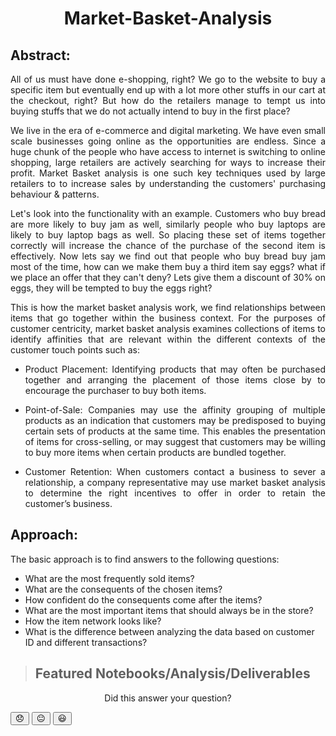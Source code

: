 # <p align=center> Market-Basket-Analysis

## Abstract:

<p align=justify>
All of us must have done e-shopping, right? We go to the website to buy a specific item but eventually end up with a lot more other stuffs in our cart at the checkout, right? But how do the retailers manage to tempt us into buying stuffs that we do not actually intend to buy in the first place?
<p align=justify>
We live in the era of e-commerce and digital marketing. We have even small scale businesses going online as the opportunities are endless. Since a huge chunk of the people who have access to internet is switching to online shopping, large retailers are actively searching for ways to increase their profit. Market Basket analysis is one such key techniques used by large retailers to to increase sales by understanding the customers' purchasing behaviour & patterns.
<p align=justify> 
Let's look into the functionality with an example. Customers who buy bread are more likely to buy jam as well, similarly people who buy laptops are likely to buy laptop bags as well. So placing these set of items together correctly will increase the chance of the purchase of the second item is effectively. Now lets say we find out that people who buy bread buy jam most of the time, how can we make them buy a third item say eggs? what if we place an offer that they can't deny? Lets give them a discount of 30% on eggs, they will be tempted to buy the eggs right?
<p align=justify>
This is how the market basket analysis work, we find relationships between items that go together within the business context. For the purposes of customer centricity, market basket analysis examines collections of items to identify affinities that are relevant within the different contexts of the customer touch points such as:

- <p align=justify>Product Placement: Identifying products that may often be purchased together and arranging the placement of those items close by to encourage the purchaser to buy both items.
- <p align=justify>Point-of-Sale: Companies may use the affinity grouping of multiple products as an indication that customers may be predisposed to buying certain sets of products at the same time. This enables the presentation of items for cross-selling, or may suggest that customers may be willing to buy more items when certain products are bundled together.
- <p align=justify>Customer Retention: When customers contact a business to sever a relationship, a company representative may use market basket analysis to determine the right incentives to offer in order to retain the customer’s business.


## Approach:
The basic approach is to find answers to the following questions:
- What are the most frequently sold items? 
- What are the consequents of the chosen items?
- How confident do the consequents come after the items?
- What are the most important items that should always be in the store?
- How the item network looks like?
- What is the difference between analyzing the data based on customer ID and different transactions?

> ## Featured Notebooks/Analysis/Deliverables
  
  

<div class="intercom-reaction-picker" dir="ltr">
    <div class="intercom-reaction-prompt"><p align=center>Did this answer your question?</div>
      <button class="intercom-reaction" data-reaction-text="disappointed" tabindex="0" aria-label="Disappointed Reaction">
        <span data-emoji="disappointed" title="Disappointed" align="center">😞</span>
      </button>
      <button class="intercom-reaction" data-reaction-text="neutral_face" tabindex="0" aria-label="Neutral face Reaction">
        <span data-emoji="neutral_face" title="Neutral face">😐</span>
      </button>
      <button class="intercom-reaction" data-reaction-text="smiley" tabindex="0" aria-label="Smiley Reaction">
        <span data-emoji="smiley" title="Smiley">😃</span>
      </button>
  </div>
